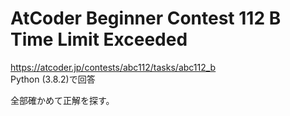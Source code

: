# AtCoder Beginner Contest 112 B Time Limit Exceeded  
https://atcoder.jp/contests/abc112/tasks/abc112_b  
Python (3.8.2)で回答  

全部確かめて正解を探す。
